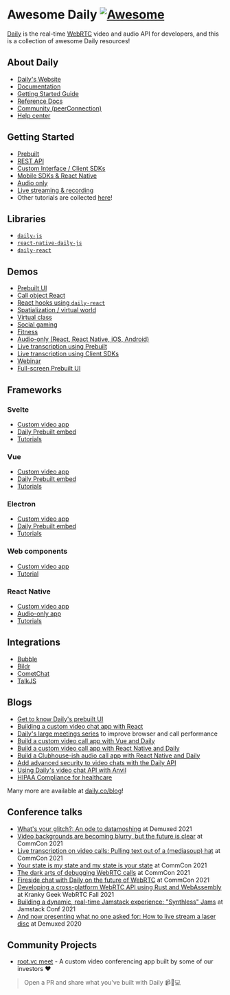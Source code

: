 # Awesome Daily [![Awesome](https://awesome.re/badge.svg)](https://awesome.re)

[Daily](https://daily.co) is the real-time [WebRTC](https://webrtc.org/) video and audio API for developers, and this is a collection of awesome Daily resources!

## About Daily

- [Daily's Website](https://daily.co)
- [Documentation](https://docs.daily.co)
- [Getting Started Guide](https://docs.daily.co/get-started)
- [Reference Docs](https://docs.daily.co/reference)
- [Community (peerConnection)](https://community.daily.co/)
- [Help center](https://help.daily.co/en/)

## Getting Started

- [Prebuilt](https://docs.daily.co/guides/products/prebuilt)
- [REST API](https://docs.daily.co/reference/rest-api)
- [Custom Interface / Client SDKs](https://docs.daily.co/guides/products/call-object)
- [Mobile SDKs & React Native](https://docs.daily.co/guides/products/mobile)
- [Audio only](https://docs.daily.co/guides/products/audio-only)
- [Live streaming & recording](https://docs.daily.co/guides/products/live-streaming-recording)
- Other tutorials are collected [here](https://www.daily.co/blog/tag/code-tutorials/)!

## Libraries

- [`daily-js`](https://github.com/daily-co/daily-js)
- [`react-native-daily-js`](https://github.com/daily-co/react-native-daily-js)
- [`daily-react`](https://github.com/daily-co/daily-react)

## Demos

- [Prebuilt UI](https://github.com/daily-demos/prebuilt-ui)
- [Call object React](https://github.com/daily-demos/call-object-react)
- [React hooks using `daily-react`](https://github.com/daily-demos/custom-video-daily-react-hooks)
- [Spatialization / virtual world](https://github.com/daily-demos/spatialization)
- [Virtual class](https://github.com/daily-demos/virtual-class-demo)
- [Social gaming](https://github.com/daily-demos/modern-wordfare)
- [Fitness](https://github.com/daily-demos/examples/tree/main/custom/fitness-demo)
- [Audio-only (React, React Native, iOS, Android)](https://github.com/daily-demos/party-line)
- [Live transcription using Prebuilt](https://github.com/daily-demos/prebuilt-transcription)
- [Live transcription using Client SDKs](https://github.com/daily-demos/examples/tree/main/custom/live-transcription)
- [Webinar](https://github.com/daily-demos/webinar)
- [Full-screen Prebuilt UI](https://github.com/daily-demos/fullscreen-prebuilt-ui)

## Frameworks

### Svelte

- [Custom video app](https://github.com/daily-demos/svelte-call-object)
- [Daily Prebuilt embed](https://github.com/daily-demos/svelte-daily-prebuilt)
- [Tutorials](https://www.daily.co/blog/tag/svelte/)

### Vue

- [Custom video app](https://github.com/daily-demos/vue-call-object)
- [Daily Prebuilt embed](https://github.com/daily-demos/vue-daily-prebuilt)
- [Tutorials](https://www.daily.co/blog/tag/vue/)

### Electron

- [Custom video app](https://github.com/daily-demos/electron-overlay)
- [Daily Prebuilt embed](https://github.com/daily-demos/electron-prebuilt)
- [Tutorials](https://www.daily.co/blog/tag/electron/)

### Web components

- [Custom video app](https://github.com/daily-demos/web-components)
- [Tutorial](https://www.daily.co/blog/build-a-custom-video-chat-using-daily-and-web-components/)

### React Native

- [Custom video app](https://github.com/daily-co/react-native-daily-js-playground)
- [Audio-only app](https://github.com/daily-demos/party-line/tree/main/react-native)
- [Tutorials](https://www.daily.co/blog/tag/mobile/)

## Integrations

- [Bubble](https://www.youtube.com/watch?v=jQGVUxl9WV4&embeds_euri=https%3A%2F%2Fdocs.daily.co%2F&source_ve_path=MjM4NTE&feature=emb_title)
- [Bildr](https://www.youtube.com/watch?v=8PBTURhqgQE&feature=emb_title)
- [CometChat](https://www.daily.co/blog/daily-cometchat-integrate-rich-video-voice-and-chat-in-minutes/)
- [TalkJS](https://github.com/daily-demos/chat-integrations/tree/main/talk-js)

## Blogs

- [Get to know Daily's prebuilt UI](https://www.daily.co/blog/prebuilt-ui/)
- [Building a custom video chat app with React](https://www.daily.co/blog/building-a-custom-video-chat-app-with-react/)
- [Daily's large meetings series](https://www.daily.co/blog/tag/large-meeting-series/) to improve browser and call performance
- [Build a custom video call app with Vue and Daily](https://www.daily.co/blog/custom-video-chat-app-with-daily-and-vue/)
- [Build a custom video call app with React Native and Daily](https://www.daily.co/blog/build-a-mobile-video-chat-app-with-dailys-react-native-javascript-library/)
- [Build a Clubhouse-ish audio call app with React Native and Daily](https://www.daily.co/blog/build-your-own-audio-only-clubhouse-clone-app-with-dailys-react-native-library/)
- [Add advanced security to video chats with the Daily API](https://www.daily.co/blog/add-advanced-security-features-to-video-chats-with-the-daily-api/)
- [Using Daily's video chat API with Anvil](https://anvil.works/articles/daily-co-video-chat)
- [HIPAA Compliance for healthcare](https://docs.daily.co/guides/privacy-and-security/hipaa)

Many more are available at [daily.co/blog](https://daily.co/blog)!

## Conference talks

- [What's your glitch?: An ode to datamoshing](https://www.youtube.com/watch?v=Qtia43DGSrY) at Demuxed 2021
- [Video backgrounds are becoming blurry, but the future is clear](https://www.youtube.com/watch?v=yuUbVQdTRZQA) at CommCon 2021
- [Live transcription on video calls: Pulling text out of a (mediasoup) hat](https://www.youtube.com/watch?v=Ve7hazOGzjM) at CommCon 2021
- [Your state is my state and my state is your state](https://www.youtube.com/watch?v=Q-XqEnScaf0) at CommCon 2021
- [The dark arts of debugging WebRTC calls](https://www.youtube.com/watch?v=Otcv3ZqWkn4) at CommCon 2021
- [Fireside chat with Daily on the future of WebRTC](https://www.youtube.com/watch?v=mzhIrwTWsCw) at CommCon 2021
- [Developing a cross-platform WebRTC API using Rust and WebAssembly](https://www.youtube.com/watch?v=rjbxhv_U9tw) at Kranky Geek WebRTC Fall 2021
- [Building a dynamic, real-time Jamstack experience: "Synthless" Jams](https://www.youtube.com/watch?v=zP5ISItmqXk) at Jamstack Conf 2021
- [And now presenting what no one asked for: How to live stream a laser disc](https://www.youtube.com/watch?v=DuYakl4uHMg) at Demuxed 2020

## Community Projects

- [root.vc meet](https://github.com/rootvc/meet) - A custom video conferencing app built by some of our investors ❤

> Open a PR and share what you've built with Daily 📹🎤💻
